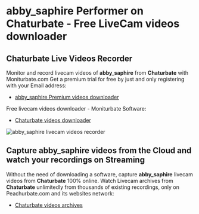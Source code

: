 # abby_saphire Performer on Chaturbate - Free LiveCam videos downloader

## Chaturbate Live Videos Recorder

Monitor and record livecam videos of **abby_saphire** from **Chaturbate** with Moniturbate.com
Get a premium trial for free by just and only registering with your Email address:
* [abby_saphire Premium videos downloader](https://moniturbate.com/request-demo-licence-key.html)

Free livecam videos downloader - Moniturbate Software:
* [Chaturbate videos downloader](https://moniturbate.com/moniturbate-download-software.html)

![abby_saphire livecam videos recorder](https://peachurnet.com/templates/moniturbate-software.png)


## Capture abby_saphire videos from the Cloud and watch your recordings on Streaming

Without the need of downloading a software, capture **abby_saphire** livecam videos from **Chaturbate** 100% online.
Watch Livecam archives from **Chaturbate** unlimitedly from thousands of existing recordings, only on Peachurbate.com and its websites network:
* [Chaturbate videos archives](https://peachurnet.com/)